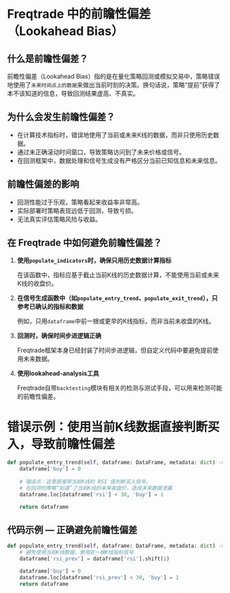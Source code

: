 # Freqtrade 中的前瞻性偏差（Lookahead Bias）

## 什么是前瞻性偏差？

前瞻性偏差（Lookahead Bias）指的是在量化策略回测或模拟交易中，策略错误地使用了`未来时间点上的数据`来做出当前时刻的决策。换句话说，策略“提前”获得了本不该知道的信息，导致回测结果虚高、不真实。

## 为什么会发生前瞻性偏差？

- 在计算技术指标时，错误地使用了当前或未来K线的数据，而非只使用历史数据。
- 通过未正确滚动时间窗口，导致策略访问到了未来价格或信号。
- 在回测框架中，数据处理和信号生成没有严格区分当前已知信息和未来信息。

## 前瞻性偏差的影响

- 回测性能过于乐观，策略看起来收益率非常高。
- 实际部署时策略表现远低于回测，导致亏损。
- 无法真实评估策略风险与收益。

## 在 Freqtrade 中如何避免前瞻性偏差？

1. **使用`populate_indicators`时，确保只用历史数据计算指标**

   在该函数中，指标应基于截止当前K线的历史数据计算，不能使用当前或未来K线的收盘价。

2. **在信号生成函数中（如`populate_entry_trend`、`populate_exit_trend`），只参考已确认的指标和数据**

   例如，只用`dataframe`中前一根或更早的K线指标，而非当前未收盘的K线。

3. **回测时，确保时间步进逻辑正确**

   Freqtrade框架本身已经封装了时间步进逻辑，但自定义代码中要避免提前使用未来数据。

4. **使用lookahead-analysis工具**

   Freqtrade自带`backtesting`模块有相关的检测与测试手段，可以用来检测可能的前瞻性偏差。



# 错误示例：使用当前K线数据直接判断买入，导致前瞻性偏差

```python
def populate_entry_trend(self, dataframe: DataFrame, metadata: dict) -> DataFrame:
    dataframe['buy'] = 0
    
    # 错误点：这里直接用当前K线的 RSI 值判断买入信号，
    # 在回测时策略“知道”了当前K线的未来收盘价，造成未来数据泄露
    dataframe.loc[dataframe['rsi'] < 30, 'buy'] = 1

    return dataframe
```


## 代码示例 — 正确避免前瞻性偏差

```python
def populate_entry_trend(self, dataframe: DataFrame, metadata: dict) -> DataFrame:
    # 避免使用当前K线数据，使用前一根K线指标信号
    dataframe['rsi_prev'] = dataframe['rsi'].shift(1)

    dataframe['buy'] = 0
    dataframe.loc[dataframe['rsi_prev'] < 30, 'buy'] = 1
    return dataframe
```